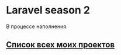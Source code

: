 # Laravel season 2

В процессе наполнения.

## [Список всех моих проектов][ListAllMyProject]

[ListAllMyProject]:<https://github.com/iebrosalin/all_public_projects>
